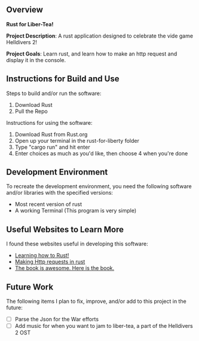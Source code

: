 ## Overview

**Rust for Liber-Tea!**

**Project Description**: A rust application designed to celebrate the vide game Helldivers 2!

**Project Goals**: Learn rust, and learn how to make an http request and display it in the console.

## Instructions for Build and Use

Steps to build and/or run the software:

1. Download Rust
2. Pull the Repo

Instructions for using the software:

1. Download Rust from Rust.org
2. Open up your terminal in the rust-for-liberty folder
3. Type "cargo run" and hit enter
4. Enter choices as much as you'd like, then choose 4 when you're done

## Development Environment 

To recreate the development environment, you need the following software and/or libraries with the specified versions:

* Most recent version of rust
* A working Terminal (This program is very simple)

## Useful Websites to Learn More

I found these websites useful in developing this software:

* [Learning how to Rust!](https://www.rust-lang.org/learn)
* [Making Http requests in rust](https://blog.logrocket.com/making-http-requests-rust-reqwest/)
* [The book is awesome. Here is the book.](https://doc.rust-lang.org/book/)

## Future Work

The following items I plan to fix, improve, and/or add to this project in the future:

* [ ] Parse the Json for the War efforts
* [ ] Add music for when you want to jam to liber-tea, a part of the Helldivers 2 OST